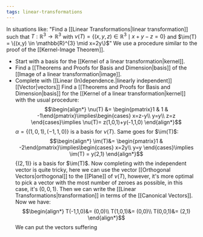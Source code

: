 ```yaml
---
tags: linear-transformations
---
```

In situations like:
"Find a [[Linear Transformations|linear transformation]] such that $T:\mathbb{R}^{3}\rightarrow \mathbb{R}^{3}$ with $\nu(T) = \{(x,y,z) \in \mathbb{R}^{3}\mid x+y-z=0  \}$ and $\im(T) = \{(x,y) \in \mathbb{R}^{3} \mid x=2y\}$"
We use a procedure similar to the proof of the [[Kernel-Image Theorem]].
- Start with a basis for the [[Kernel of a linear transformation|kernel]].
- Find a [[Theorems and Proofs for Basis and Dimension|basis]] of the [[Image of a linear transformation|image]].
- Complete with [[Linear (In)dependence.|linearly independent]] [[Vector|vectors]]
Find a [[Theorems and Proofs for Basis and Dimension|basis]] for the [[Kernel of a linear transformation|kernel]] with the usual procedure:
$$\begin{align*}
\nu(T) &= \begin{pmatrix}1 & 1 & -1\end{pmatrix}\implies\begin{cases}
x=z-y\\
y=y\\
z=z
\end{cases}\implies
\nu(T)= z(1,0,1)+y(-1,1,0)
\end{align*}$$
$\alpha = \{(1,0,1), (-1,1,0)\}$ is a basis for $\nu(T)$.
Same goes for $\im(T)$:
$$\begin{align*}
\im(T)&= \begin{pmatrix}1 & -2\end{pmatrix}\implies\begin{cases}
x=2y\\
y=y
\end{cases}\implies
\im(T) = y(2,1)
\end{align*}$$
$\{(2,1)\}$ is a basis for $\im(T)$.
Now completing with the independent vector is quite tricky, here we can use the vector [[Orthogonal Vectors|orthogonal]] to the [[Plane]] of $\nu(T)$, however, it's more optimal to pick a vector with the most number of zeroes as possible, in this case, it's $(0,0,1)$. Then we can write the [[Linear Transformations|transformation]] in terms of the [[Canonical Vectors]]. Now we have:
$$\begin{align*}
T(-1,1,0)&= (0,0)\\
T(1,0,1)&= (0,0)\\
T(0,0,1)&= (2,1)
\end{align*}$$
We can put the vectors suffering 